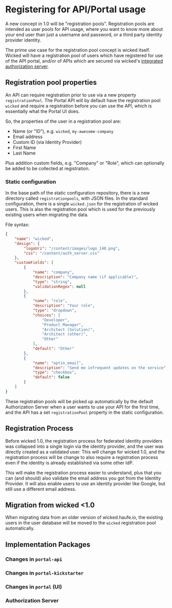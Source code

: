 # Registering for API/Portal usage

A new concept in 1.0 will be "registration pools". Registration pools are intended as user pools for API usage, where you want to know more about your end user than just a username and password, or a third party identity provider identity.

The prime use case for the registration pool concept is wicked itself. Wicked will have a registration pool of users which have registered for use of the API portal, and/or of APIs which are secured via wicked's [integrated authorization server](oauth2-support.md).

## Registration pool properties

An API can require registration prior to use via a new property `registrationPool`. The Portal API will by default have the registration pool `wicked` and require a registration before you can use the API, which is essentially what the Portal UI does.

So, the properties of the user in a registration pool are:

* Name (or "ID"), e.g. `wicked`, `my-awesome-company`
* Email address
* Custom ID (via Identity Provider)
* First Name
* Last Name

Plus addition custom fields, e.g. "Company" or "Role", which can optionally be added to be collected at registration.

### Static configuration

In the base path of the static configuration repository, there is a new directory called `registrationpools`, with JSON files. In the standard configuration, there is a single `wicked.json` for the registration of wicked users. This is also the registration pool which is used for the previously existing users when migrating the data.

File syntax:

```json
{
    "name": "wicked",
    "design": {
        "logoUri": "/content/images/logo_140.png",
        "css": "/content/auth_server.css"
    },
    "customFields": [
        {
            "name": "company",
            "description": "Company name (if applicable)",
            "type": "string",
            "validationRegex": null
        },
        {
            "name": "role",
            "description": "Your role",
            "type": "dropdown",
            "choices": [
                "Developer",
                "Product Manager",
                "Architect (Solution)",
                "Architect (other)",
                "Other"
            ],
            "default": "Other"
        },
        {
            "name": "optin_email",
            "description": "Send me infrequent updates on the service",
            "type": "checkbox",
            "default": false
        }
    ]
}
```

These registration pools will be picked up automatically by the default Authorization Server when a user wants to use your API for the first time, and the API has a set `registrationPool` property in the static configuration.

## Registration Process

Before wicked 1.0, the registration process for federated identity providers was collapsed into a single login via the identity provider, and the user was directly created as a validated user. This will change for wicked 1.0, and the registration process will be change to also require a registration process even if the identity is already established via some other IdP.

This will make the registration process easier to understand, plus that you can (and should) also validate the email address you got from the Identity Provider. It will also enable users to use an identity provider like Google, but still use a different email address.

## Migration from wicked <1.0

When migrating data from an older version of wicked.haufe.io, the existing users in the user database will be moved to the `wicked` registration pool automatically.

## Implementation Packages

### Changes in `portal-api`

### Changes in `portal-kickstarter`

### Changes in `portal` (UI)

### Authorization Server
